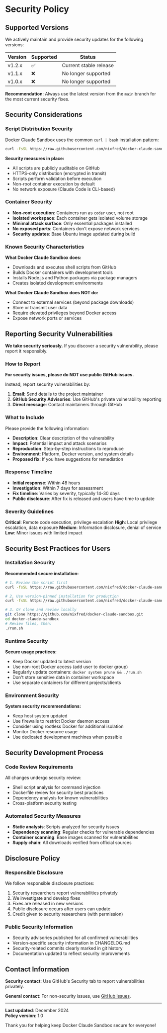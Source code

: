 # Security Policy

## Supported Versions

We actively maintain and provide security updates for the following versions:

| Version | Supported          | Status |
| ------- | ------------------ | ------ |
| v1.2.x  | :white_check_mark: | Current stable release |
| v1.1.x  | :x:                | No longer supported |
| v1.0.x  | :x:                | No longer supported |

**Recommendation**: Always use the latest version from the `main` branch for the most current security fixes.

## Security Considerations

### Script Distribution Security

Docker Claude Sandbox uses the common `curl | bash` installation pattern:
```bash
curl -fsSL https://raw.githubusercontent.com/nixfred/docker-claude-sandbox/main/run.sh | bash
```

**Security measures in place:**
- All scripts are publicly auditable on GitHub
- HTTPS-only distribution (encrypted in transit)
- Scripts perform validation before execution
- Non-root container execution by default
- No network exposure (Claude Code is CLI-based)

### Container Security

- **Non-root execution**: Containers run as `coder` user, not root
- **Isolated workspace**: Each container gets isolated volume storage
- **Minimal attack surface**: Only essential packages installed
- **No exposed ports**: Containers don't expose network services
- **Security updates**: Base Ubuntu image updated during build

### Known Security Characteristics

**What Docker Claude Sandbox does:**
- Downloads and executes shell scripts from GitHub
- Builds Docker containers with development tools
- Installs Node.js and Python packages via package managers
- Creates isolated development environments

**What Docker Claude Sandbox does NOT do:**
- Connect to external services (beyond package downloads)
- Store or transmit user data
- Require elevated privileges beyond Docker access
- Expose network ports or services

## Reporting Security Vulnerabilities

**We take security seriously.** If you discover a security vulnerability, please report it responsibly.

### How to Report

**For security issues, please do NOT use public GitHub issues.**

Instead, report security vulnerabilities by:

1. **Email**: Send details to the project maintainer
2. **GitHub Security Advisories**: Use GitHub's private vulnerability reporting
3. **Direct message**: Contact maintainers through GitHub

### What to Include

Please provide the following information:
- **Description**: Clear description of the vulnerability
- **Impact**: Potential impact and attack scenarios  
- **Reproduction**: Step-by-step instructions to reproduce
- **Environment**: Platform, Docker version, and system details
- **Proposed fix**: If you have suggestions for remediation

### Response Timeline

- **Initial response**: Within 48 hours
- **Investigation**: Within 7 days for assessment
- **Fix timeline**: Varies by severity, typically 14-30 days
- **Public disclosure**: After fix is released and users have time to update

### Severity Guidelines

**Critical**: Remote code execution, privilege escalation
**High**: Local privilege escalation, data exposure
**Medium**: Information disclosure, denial of service
**Low**: Minor issues with limited impact

## Security Best Practices for Users

### Installation Security

**Recommended secure installation:**
```bash
# 1. Review the script first
curl -fsSL https://raw.githubusercontent.com/nixfred/docker-claude-sandbox/main/run.sh | less

# 2. Use version-pinned installation for production
curl -fsSL https://raw.githubusercontent.com/nixfred/docker-claude-sandbox/v1.3.3/run.sh | bash

# 3. Or clone and review locally
git clone https://github.com/nixfred/docker-claude-sandbox.git
cd docker-claude-sandbox
# Review files, then:
./run.sh
```

### Runtime Security

**Secure usage practices:**
- Keep Docker updated to latest version
- Use non-root Docker access (add user to docker group)
- Regularly update containers: `docker system prune && ./run.sh`
- Don't store sensitive data in container workspace
- Use separate containers for different projects/clients

### Environment Security

**System security recommendations:**
- Keep host system updated
- Use firewalls to restrict Docker daemon access
- Consider using rootless Docker for additional isolation
- Monitor Docker resource usage
- Use dedicated development machines when possible

## Security Development Process

### Code Review Requirements

All changes undergo security review:
- Shell script analysis for command injection
- Dockerfile review for security best practices
- Dependency analysis for known vulnerabilities
- Cross-platform security testing

### Automated Security Measures

- **Static analysis**: Scripts analyzed for security issues
- **Dependency scanning**: Regular checks for vulnerable dependencies
- **Container scanning**: Base images scanned for vulnerabilities
- **Supply chain**: All downloads verified from official sources

## Disclosure Policy

### Responsible Disclosure

We follow responsible disclosure practices:
1. Security researchers report vulnerabilities privately
2. We investigate and develop fixes
3. Fixes are released in new versions
4. Public disclosure occurs after users can update
5. Credit given to security researchers (with permission)

### Public Security Information

- Security advisories published for all confirmed vulnerabilities
- Version-specific security information in CHANGELOG.md
- Security-related commits clearly marked in git history
- Documentation updated to reflect security improvements

## Contact Information

**Security contact**: Use GitHub's Security tab to report vulnerabilities privately.

**General contact**: For non-security issues, use [GitHub Issues](https://github.com/nixfred/docker-claude-sandbox/issues).

---

**Last updated**: December 2024  
**Policy version**: 1.0

Thank you for helping keep Docker Claude Sandbox secure for everyone!